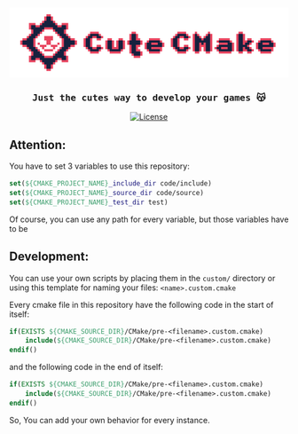 <br/>
<p align="center">
	<img src="assets/CuteCMakeLogo.png" />
</p>

<div align="center">
<h3><tt>Just the <b>cutes</b> way to develop your games 😽</tt></h4>

[![License](https://img.shields.io/badge/license-MIT-blue.svg)](https://opensource.org/licenses/MIT)

</div>

## Attention:

You have to set 3 variables to use this repository:

```cmake
set(${CMAKE_PROJECT_NAME}_include_dir code/include)
set(${CMAKE_PROJECT_NAME}_source_dir code/source)
set(${CMAKE_PROJECT_NAME}_test_dir test)
```

Of course, you can use any path for every variable, but those variables have to be

## Development:

You can use your own scripts by placing them in the `custom/` directory or using this template for
naming your files: `<name>.custom.cmake`

Every cmake file in this repository have the following code in the start of itself:

```cmake
if(EXISTS ${CMAKE_SOURCE_DIR}/CMake/pre-<filename>.custom.cmake)
	include(${CMAKE_SOURCE_DIR}/CMake/pre-<filename>.custom.cmake)
endif()
```

and the following code in the end of itself:

```cmake
if(EXISTS ${CMAKE_SOURCE_DIR}/CMake/pre-<filename>.custom.cmake)
	include(${CMAKE_SOURCE_DIR}/CMake/pre-<filename>.custom.cmake)
endif()
```

So, You can add your own behavior for every instance.
